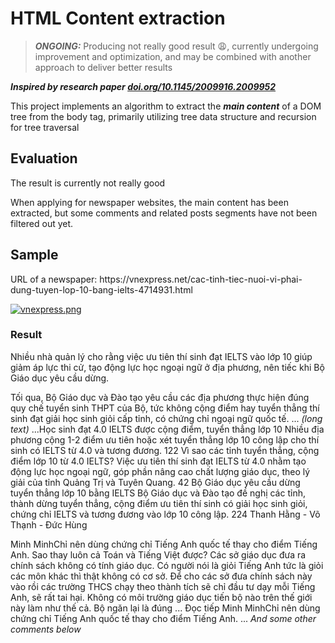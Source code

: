 ﻿# HTML Content extraction
> **_ONGOING:_** Producing not really good result 😩, currently undergoing improvement and optimization, and may be combined with another approach to deliver better results

**_Inspired by research paper <ins>doi.org/10.1145/2009916.2009952</ins>_** <br>
<p>This project implements an algorithm to extract the <b><i>main content</i></b> of a DOM tree from the body tag, primarily utilizing tree data structure and recursion for tree traversal</p>

## Evaluation
<p>The result is currently not really good</p>
<p>When applying for newspaper websites, the main content has been extracted, but some comments and related posts segments have not been filtered out yet.</p>

## Sample
<p>URL of a newspaper: https://vnexpress.net/cac-tinh-tiec-nuoi-vi-phai-dung-tuyen-lop-10-bang-ielts-4714931.html </p>

[![vnexpress.png](https://i.postimg.cc/yYjXJJW0/vnexpress.png)](https://postimg.cc/WhDJC1G4)

### Result

<p>Nhiều nhà quản lý cho rằng việc ưu tiên thí sinh đạt IELTS vào lớp 10 giúp giảm áp lực thi cử, tạo động lực học ngoại ngữ ở địa phương, nên tiếc khi Bộ Giáo dục yêu cầu dừng.</p>
<p>Tối qua, Bộ Giáo dục và Đào tạo yêu cầu các địa phương thực hiện đúng quy chế tuyển sinh THPT của Bộ, tức không cộng điểm hay tuyển thẳng thí sinh đạt giải học sinh giỏi cấp tỉnh, có chứng chỉ ngoại ngữ quốc tế. ... <i>(long text)</i> ...Học sinh đạt 4.0 IELTS được cộng điểm, tuyển thẳng lớp 10 Nhiều địa phương cộng 1-2 điểm ưu tiên hoặc xét tuyển thẳng lớp 10 công lập cho thí sinh có IELTS từ 4.0 và tương đương. 122 Vì sao các tỉnh tuyển thẳng, cộng điểm lớp 10 từ 4.0 IELTS? Việc ưu tiên thí sinh đạt IELTS từ 4.0 nhằm tạo động lực học ngoại ngữ, góp phần nâng cao chất lượng giáo dục, theo lý giải của tỉnh Quảng Trị và Tuyên Quang. 42 Bộ Giáo dục yêu cầu dừng tuyển thẳng lớp 10 bằng IELTS Bộ Giáo dục và Đào tạo đề nghị các tỉnh, thành dừng tuyển thẳng, cộng điểm ưu tiên thí sinh có giải học sinh giỏi, chứng chỉ IELTS và tương đương vào lớp 10 công lập. 224 Thanh Hằng - Võ Thạnh - Đức Hùng</p>
<p>Minh MinhChỉ nên dùng chứng chỉ Tiếng Anh quốc tế thay cho điểm Tiếng Anh. Sao thay luôn cả Toán và Tiếng Việt được? Các sở giáo dục đưa ra chính sách không có tính giáo dục. Có người nói là giỏi Tiếng Anh tức là giỏi các môn khác thì thật không có cơ sở. Để cho các sở đưa chính sách này vào rồi các trường THCS chạy theo thành tích sẽ chỉ đầu tư dạy mỗi Tiếng Anh, sẽ rất tai hại. Không có môi trường giáo dục tiến bộ nào trên thế giới này làm như thế cả. Bộ ngăn lại là đúng ... Đọc tiếp Minh MinhChỉ nên dùng chứng chỉ Tiếng Anh quốc tế thay cho điểm Tiếng Anh. ... <i>And some other comments below</i></p>
